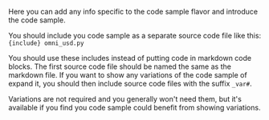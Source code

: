 Here you can add any info specific to the code sample flavor and introduce the code sample.

You should include you code sample as a separate source code file like this:
```{include} omni_usd.py```

You should use these includes instead of putting code in markdown code blocks. The first source code file should be named the same as the markdown file. If you want to show any variations of the code sample of expand it, you should then include source code files with the suffix `_var#`.

Variations are not required and you generally won't need them, but it's available if you find you code sample could benefit from showing variations.